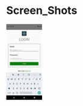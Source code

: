 # Screen_Shots
<img src="https://github.com/ArunKumarVallal99/Login/blob/master/ScreenShots/Screenshot_1606223956.png" height=200px>
